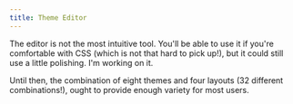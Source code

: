 ```yaml
---
title: Theme Editor
---
```


The editor is not the most intuitive tool. You'll be able to use it if you're comfortable with CSS (which is not that hard to pick up!), but it could still use a little polishing. I'm working on it.

Until then, the combination of eight themes and four layouts (32 different combinations!), ought to provide enough variety for most users.